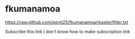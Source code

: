 # fkumanamoa

https://raw.github.com/penit25/fkumanamoa/master/filter.txt 

Subscribe this link
I don't know how to make subscription link
